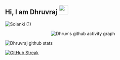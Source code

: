 ## Hi, I am Dhruvraj  <img src="https://raw.githubusercontent.com/aemmadi/aemmadi/master/wave.gif" width="30px">



![Solanki (1)](https://user-images.githubusercontent.com/89624156/145698457-8d97f72b-85d0-41b9-b4dd-a88d001d3a75.png)


<div align='center'>

![Dhruv's github activity graph](https://activity-graph.herokuapp.com/graph?username=dhruvsol&theme=react-dark&bg_color=00000000&area=true&hide_border=true&area_color=58A5FE)
</div>


<img align="center" src="https://github-readme-stats.vercel.app/api?username=dhruvsol&show_icons=true&include_all_commits=true&theme=react&hide_border=true" alt="Dhruvraj  github stats" />

[![GitHub Streak](https://github-readme-streak-stats.herokuapp.com?user=dhruvsol&theme=react&hide_border=true&date_format=M%20j%5B%2C%20Y%5D)](https://git.io/streak-stats)
